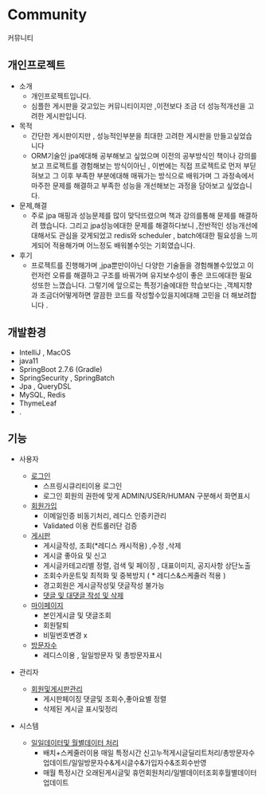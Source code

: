 # Community
커뮤니티

## 개인프로젝트
- 소개
    * 개인프로젝트입니다.
    * 심플한 게시판을 갖고있는 커뮤니티이지만 ,이전보다 조금 더 성능적개선을 고려한 게시판입니다.
- 목적
    * 간단한 게시판이지만 , 성능적인부분을 최대한 고려한 게시판을 만들고싶었습니다
    * ORM기술인 jpa에대해 공부해보고 싶었으며 이전의 공부방식인 책이나 강의를보고 프로젝트를 경험해보는 방식이아닌 , 이번에는 직접 프로젝트로 먼저 부딛혀보고 그 이후 부족한 부분에대해 매꿔가는 방식으로 배워가며 그 과정속에서 마주한 문제를 해결하고 부족한 성능을 개선해보는 과정을 담아보고 싶었습니다.
- 문제,해결
    * 주로 jpa 매핑과 성능문제를 많이 맞닥뜨렸으며 책과 강의를통해 문제를 해결하려 했습니다. 그리고 jpa성능에대한 문제를 해결하다보니 ,전반적인 성능개선에대해서도 관심을 갖게되었고 redis와 scheduler , batch에대한 필요성을 느끼게되어 적용해가며 어느정도 배워볼수잇는 기회였습니다.
- 후기
    * 프로젝트를 진행해가며 ,jpa뿐만이아닌 다양한 기술들을 경험해볼수있었고 이런저런 오류를 해결하고 구조를 바꿔가며 유지보수성이 좋은 코드에대한 필요성또한 느꼈습니다. 그렇기에 앞으로는 특정기술에대한    학습보다는 ,객체지향과 조금더어떻게하면 깔끔한 코드를 작성할수있을지에대해 고민을 더 해보려합니다 .

## 개발환경
- IntelliJ , MacOS
- java11
- SpringBoot 2.7.6 (Gradle)
- SpringSecurity  , SpringBatch
- Jpa , QueryDSL
- MySQL, Redis
- ThymeLeaf
- .

## 기능
- 사용자
    * <a href="https://github.com/jay3399/Board/blob/master/src/main/java/Jay/Board/controller/LoginController.java">로그인</a>
        + 스프링시큐리티이용 로그인
        + 로그인 회원의 권한에 맞게 ADMIN/USER/HUMAN 구분해서 화면표시
    * <a href="https://github.com/jay3399/Board/blob/master/src/main/java/Jay/Board/controller/MemberController.java">회원가입</a>
        + 이메일인증 비동기처리, 레디스 인증키관리
        + Validated 이용 컨트롤러단 검증
    * <a href="https://github.com/jay3399/Board/blob/master/src/main/java/Jay/Board/controller/BoardController.java">게시판</a>
        + 게시글작성, 조회(*레디스 캐시적용) ,수정 ,삭제
        + 게시글 좋아요 및 신고
        + 게시글카테고리별 정렬, 검색 및 페이징 , 대표이미지,  공지사항 상단노출
        + 조회수카운트및 최적화 및  중복방지 ( * 레디스&스케줄러 적용 )
        + 경고회원은 게시글작성및 댓글작성 불가능
        + <a href="https://github.com/jay3399/Board/blob/master/src/main/java/Jay/Board/controller/CommentController.java">댓글 및 대댓글 작성 및 삭제</a>
    * <a href="https://github.com/jay3399/Board/blob/master/src/main/java/Jay/Board/controller/MyPageController.java">마이페이지</a>
        + 본인게시글 및 댓글조회
        + 회원탈퇴
        + 비밀번호변경 x
    * <a href="https://github.com/jay3399/Board/blob/master/src/main/java/Jay/Board/controller/HomeController.java">방문자수</a>
        + 레디스이용 , 일일방문자 및 총방문자표시

- 관리자
    * <a href="https://github.com/jay3399/Board/blob/master/src/main/java/Jay/Board/controller/AdminController.java">회원및게시판관리</a>
        + 게시판페이징 댓글및 조회수,좋아요별 정렬
        + 삭제된 게시글 표시및정리

- 시스템
    * <a href="https://github.com/jay3399/Board/blob/master/src/main/java/Jay/Board/BatchScheduler.java">일일데이터및 월별데이터 처리</a>
        + 배치+스케줄러이용 매일 특정시간 신고누적게시글딜리트처리/총방문자수업데이트/일일방문자수&게시글수&가입자수&조회수반영
        + 매월 특정시간 오래된게시글및 휴먼회원처리/일별데이터조회후월별데이터업데이트 
